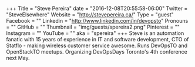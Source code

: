 +++
Title = "Steve Pereira"
date = "2016-12-08T20:55:58-06:00"
Twitter = "SteveElsewhere"
Website = "http://stevepereira.ca/"
Type = "guest"
Facebook = ""
Linkedin = "http://www.linkedin.com/in/devopsto"
Pronouns = ""
GitHub = ""
Thumbnail = "img/guests/spereira2.png"
Pinterest = ""
Instagram = ""
YouTube = ""
aka = "spereira"
+++
Steve is an automation fanatic with 15 years of experience in IT and software development, CTO of Statflo - making wireless customer service awesome. Runs DevOpsTO and OpenStackTO meetups. Organizing DevOpsDays Toronto&#39;s 4th conference next May.
